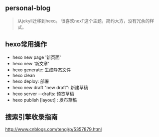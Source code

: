 ## personal-blog

>  从jekyll迁移到hexo。
>  很喜欢nexT这个主题，简约大方，没有冗余的样式。

## hexo常用操作

- hexo new page '新页面'
- hexo new '新文章'
- hexo generate: 生成静态文件
- hexo clean
- hexo deploy: 部署
- hexo new draft "new draft": 新建草稿
- hexo server --drafts: 预览草稿
- hexo publish [layout] <filename>: 发布草稿

## 搜索引擎收录指南

http://www.cnblogs.com/tengj/p/5357879.html